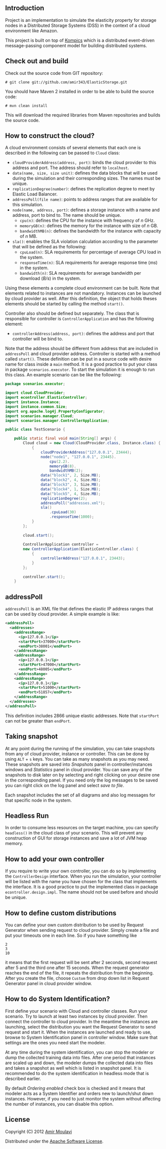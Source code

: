 ## Introduction

Project is an implementation to simulate the elasticity property for storage nodes in a Distributed Storage Systems (DSS) in the context of a cloud environment like Amazon. 

This project is built on top of [Kompics] which is a distributed event-driven message-passing component model for building distributed systems.

## Check out and build

Check out the source code from GIT repository:

    # git clone git://github.com/amir343/ElasticStorage.git 

You should have Maven 2 installed in order to be able to build the source code:

    # mvn clean install

This will download the required libraries from Maven repositories and builds the source code.

[Kompics]: http://kompics.sics.se/

## How to construct the cloud?

A cloud environment consists of several elements that each one is described in the following can be passed to `Cloud` class:

*	`cloudProviderAddress(address, port)`: binds the cloud provider to this address and port. The address should refer to `localhost`.
*	`data(name, size, size unit)`: defines the data blocks that will be used during the simulation and their corresponding sizes. The names must be unique.
*	`replicationDegree(number)`: defines the replication degree to meet by Elastic Load Balancer.
*	`addressPoll(file name)`: points to address ranges that are available for this simulation.
*	`node(name, address, port)`: defines a storage instance with a name and address, port to bind to. The name should be unique.
	*	`cpu(n)`: defines the CPU for the instance with frequency of _n_ GHz.
	*	`memoryGB(n)`: defines the memory for the instance with size of _n_ GB.
	*	`bandwidthMB(n)`: defines the bandwidth for the instance with capacity of _n_ MB.
*	`sla()`: enables the SLA violation calculation according to the parameter that will be defined as the following:
	*	`cpuLoad(n)`: SLA requirements for percentage of average CPU load in the system.
	*	`responseTime(n)`: SLA requirements for average response time (_ms_) in the system.
	*	`bandwidth(n)`: SLA requirements for average bandwidth per download (_B/s_) in the system.

Using these elements a complete cloud environment can be built. Note that elements related to instances are not mandatory. Instances can be launched by 
cloud provider as well. After this definition, the object that holds theses elements should be started by calling the method `start()`.

Controller also should be defined but separately. The class that is responsible for controller is `ControllerApplication` and has the following element:

*	`controllerAddress(address, port)`: defines the address and port that controller will be bind to.

Note that the address should be different from address that are included in `addressPoll` and cloud provider address. 
Controller is started with a method called `start()`. These definition can be put in a source code with desire name for class inside a `main` method.
It is a good practice to put your class in package `scenarios.executor`. To start the simulation it is enough to run this class. An example scenario can
be like the following:

```java
package scenarios.executor;

import cloud.CloudProvider;
import econtroller.ElasticController;
import instance.Instance;
import instance.common.Size;
import org.apache.log4j.PropertyConfigurator;
import scenarios.manager.Cloud;
import scenarios.manager.ControllerApplication;

public class TestScenario {

    public static final void main(String[] args) {
    	Cloud cloud = new Cloud(CloudProvider.class, Instance.class) {
    		{
    			cloudProviderAddress("127.0.0.1", 23444);
    			node("node1", "127.0.0.1", 23445).
    				cpu(2.2).
    				memoryGB(8).
    				bandwidthMB(2);
    			data("block1", 2, Size.MB);
    			data("block2", 4, Size.MB);
    			data("block3", 3, Size.MB);
    			data("block4", 1, Size.MB);
    			data("block5", 4, Size.MB);
    			replicationDegree(2);
    			addressPoll("addresses.xml");
    			sla()
    				.cpuLoad(30)
    				.responseTime(1000);
    		}
    	};
    	
    	cloud.start();
    	
    	ControllerApplication controller = 
		new ControllerApplication(ElasticController.class) {
    		{
    			controllerAddress("127.0.0.1", 23443);
    		}
    	};
    	
    	controller.start();
    }
```

## addressPoll

`addressPoll` is an XML file that defines the elastic IP address ranges that can be used by cloud provider. A simple example is like:

```xml
<addressPoll>
  <addresses>
    <addressRange>
      <ip>127.0.0.1</ip>
      <startPort>37000</startPort>
      <endPort>38001</endPort>
    </addressRange>
    <addressRange>
      <ip>127.0.0.1</ip>
      <startPort>47000</startPort>
      <endPort>48005</endPort>
    </addressRange>
    <addressRange>
      <ip>127.0.0.1</ip>
      <startPort>51000</startPort>
      <endPort>51857</endPort>
    </addressRange>
  </addresses>
</addressPoll>
```

This definition includes 2866 unique elastic addresses. Note that `startPort` can not be greater than `endPort`. 

## Taking snapshot

At any point during the running of the simulation, you can take snapshots from any of cloud provider, instance or controller. This can be done by using
`ALT` + `s` keys. You can take as many snapshots as you may need. These snapshots are saved into _Snapshots_ panel in controller/instances windows and
_Statistics_ panel in cloud provider. You can save any of the snapshots to disk later on by selecting and right clicking on your desire one in the
corresponding panel. If you need only the log messages to be saved you can right click on the log panel and select _save to file_.

Each snapshot includes the set of all diagrams and also log messages for that specific node in the system.

## Headless Run

In order to consume less resources on the target machine, you can specify `headless()` in the cloud class of your scenario. This will prevent any 
construction of GUI for storage instances and save a lot of JVM heap memory. 

## How to add your own controller

If you require to write your own controller, you can do so by implementing the `ControllerDesign` interface. When you run the simulation, your controller
will be listed with the name you have chosen for the class that implements the interface. It is a good practice to put the implemented class in package 
`econtroller.design.impl`. The name should not be used before and should be unique.

## How to define custom distributions

You can define your own custom distribution to be used by Request Generator when sending request to cloud provider. Simply create a file and put your timeouts
one in each line. So if you have something like

	2
	3
	10

it means that the first request will be sent after 2 seconds, second request after 5 and the third one after 15 seconds. When the request generator reaches
the end of the file, it repeats the distribution from the beginning. After you create the file, choose `Custom` from drop down list in Request Generator panel
in cloud provider window.

## How to do System Identification?

First define your scenario with Cloud and controller classes. Run your scenario. Try to launch at least two instances by cloud provider. Then connect
the controller to cloud provider. In the meantime the instances are launching, select the distribution you want the Request Generator to send request and start
it. When the instances are launched and ready to use, browse to System Identification panel in controller window. Make sure that settings are the ones you 
need start the modeler.

At any time during the system identification, you can stop the modeler or dump the collected training data into files. After one 
period that instances are scaled up and down, the modeler dumps the collected data into files and takes a snapshot as well which is listed in snapshot panel.
It is recommended to do the system identification in headless mode that is described earlier. 

By default _Ordering enabled_ check box is checked and it means that modeler acts as a System Identifier and orders new to launch/shut down instances.
However, if you need to just monitor the system without affecting the number of instances, you can disable this option.

## License

Copyright (C) 2012 [Amir Moulavi](http://amirmoulavi.com)

Distributed under the [Apache Software License](http://www.apache.org/licenses/LICENSE-2.0.html).
